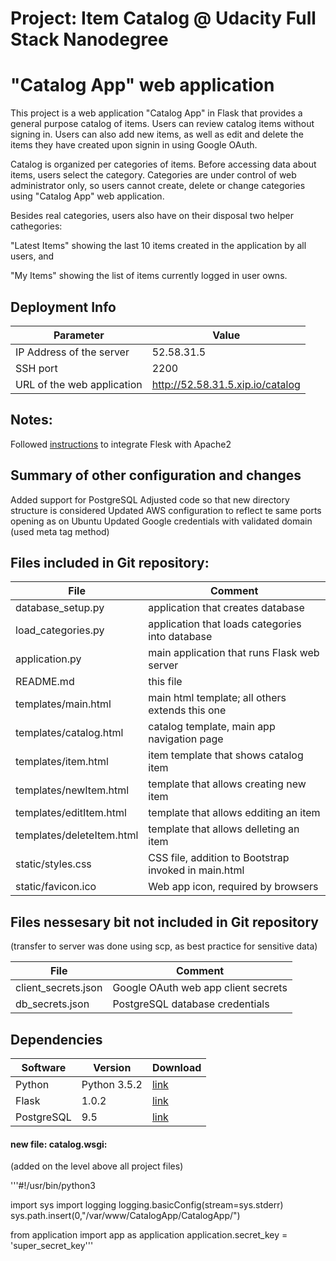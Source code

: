 # Project: Item Catalog @ Udacity Full Stack Nanodegree
# "Catalog App" web application

This project is a web application "Catalog App" in Flask that provides a general purpose catalog of items. Users can review catalog items without signing in. Users can also add new items, as well as edit and delete the items they have created upon signin in using Google OAuth.

Catalog is organized per categories of items. Before accessing data about items, users select the category. Categories are under control of web administrator only, so users cannot create, delete or change categories using "Catalog App" web application. 

Besides real categories, users also have on their disposal two helper cathegories: 

"Latest Items" showing the last 10 items created in the application by all users, and

"My Items" showing the list of items currently logged in user owns.


## Deployment Info

| Parameter | Value |
| ------ | ------ |
| IP Address of the server | 52.58.31.5 |
| SSH port | 2200 |
| URL of the web application | http://52.58.31.5.xip.io/catalog |


## Notes:

Followed [instructions](http://flask.pocoo.org/docs/1.0/deploying/mod_wsgi/) to integrate Flesk with Apache2

## Summary of other configuration and changes

Added support for PostgreSQL
Adjusted code so that new directory structure is considered
Updated AWS configuration to reflect te same ports opening as on Ubuntu
Updated Google credentials with validated domain (used meta tag method)

## Files included in Git repository:

| File | Comment |
| ------ | ------ |
| database_setup.py | application that creates database |
| load_categories.py | application that loads categories into database |
| application.py | main application that runs Flask web server |
| README.md | this file |
| templates/main.html | main html template; all others extends this one  |
| templates/catalog.html | catalog template, main app navigation page  |
| templates/item.html | item template that shows catalog item  |
| templates/newItem.html | template that allows creating new item  |
| templates/editItem.html | template that allows edditing an item  |
| templates/deleteItem.html | template that allows delleting an item  |
| static/styles.css | CSS file, addition to Bootstrap invoked in main.html |
| static/favicon.ico | Web app icon, required by browsers |


## Files nessesary bit not included in Git repository
(transfer to server was done using scp, as best practice for sensitive data)

| File | Comment |
| ------ | ------ |
| client_secrets.json | Google OAuth web app client secrets  |
| db_secrets.json | PostgreSQL database credentials   |

## Dependencies

| Software | Version | Download |
| ------ | ------ | ------ |
| Python | Python 3.5.2 | [link](https://www.python.org/downloads/release/python-352/) |
| Flask | 1.0.2 | [link](http://flask.pocoo.org/docs/1.0/installation/) |
| PostgreSQL | 9.5 | [link](https://www.postgresql.org/download/) |


#### new file: catalog.wsgi:
(added on the level above all project files)

'''#!/usr/bin/python3

import sys
import logging
logging.basicConfig(stream=sys.stderr)
sys.path.insert(0,"/var/www/CatalogApp/CatalogApp/")

from application import app as application
application.secret_key = 'super_secret_key'''